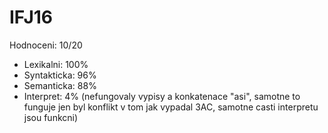 # IFJ16

Hodnoceni: 10/20
- Lexikalni: 100%
- Syntakticka: 96%
- Semanticka: 88%
- Interpret: 4% (nefungovaly vypisy a konkatenace "asi", samotne to funguje jen byl konflikt v tom jak vypadal 3AC, samotne casti interpretu jsou funkcni)
